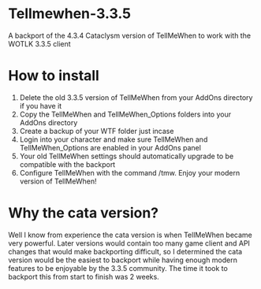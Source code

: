 # Tellmewhen-3.3.5
A backport of the 4.3.4 Cataclysm version of TellMeWhen to work with the WOTLK 3.3.5 client

# How to install
1. Delete the old 3.3.5 version of TellMeWhen from your AddOns directory if you have it
2. Copy the TellMeWhen and TellMeWhen_Options folders into your AddOns directory
3. Create a backup of your WTF folder just incase
4. Login into your character and make sure TellMeWhen and TellMeWhen_Options are enabled in your AddOns panel
5. Your old TellMeWhen settings should automatically upgrade to be compatible with the backport
6. Configure TellMeWhen with the command /tmw. Enjoy your modern version of TellMeWhen!

# Why the cata version?
Well I know from experience the cata version is when TellMeWhen became very powerful. Later versions would contain too many game client and API changes that would make backporting difficult, so I determined the cata version would be the easiest to backport while having enough modern features to be enjoyable by the 3.3.5 community. The time it took to backport this from start to finish was 2 weeks.
